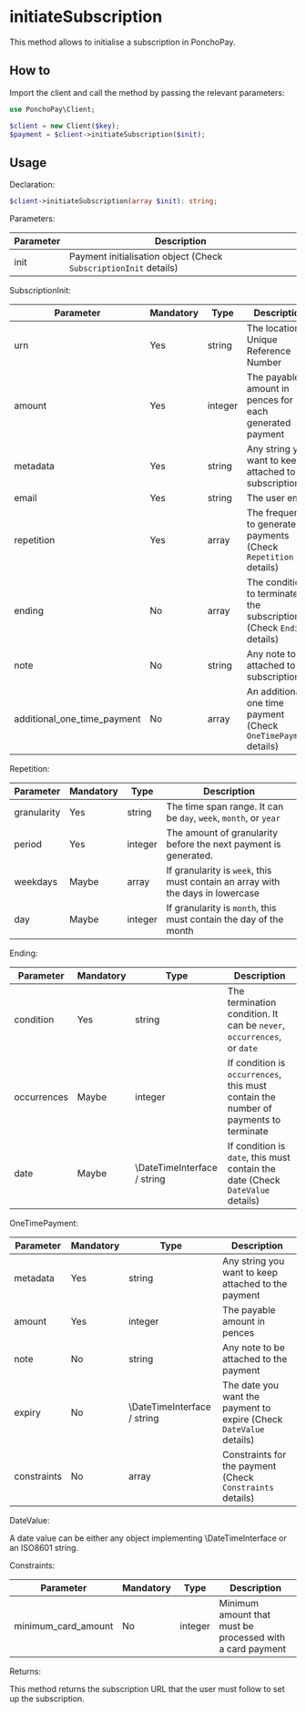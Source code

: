 # initiateSubscription

This method allows to initialise a subscription in PonchoPay.

## How to

Import the client and call the method by passing the relevant parameters:

```php
use PonchoPay\Client;

$client = new Client($key);
$payment = $client->initiateSubscription($init);
```

## Usage

Declaration:

```php
$client->initiateSubscription(array $init): string;
```

Parameters:

| Parameter | Description                                                      |
| --------- | ---------------------------------------------------------------- |
| init      | Payment initialisation object (Check `SubscriptionInit` details) |

SubscriptionInit:

| Parameter                   | Mandatory | Type    | Description                                                          |
| --------------------------- | --------- | ------- | -------------------------------------------------------------------- |
| urn                         | Yes       | string  | The location Unique Reference Number                                 |
| amount                      | Yes       | integer | The payable amount in pences for each generated payment              |
| metadata                    | Yes       | string  | Any string you want to keep attached to the subscription             |
| email                       | Yes       | string  | The user email                                                       |
| repetition                  | Yes       | array   | The frequency to generate payments (Check `Repetition` details)      |
| ending                      | No        | array   | The condition to terminate the subscription (Check `Ending` details) |
| note                        | No        | string  | Any note to be attached to the subscription                          |
| additional_one_time_payment | No        | array   | An additional one time payment (Check `OneTimePayment` details)      |

Repetition:

| Parameter   | Mandatory | Type    | Description                                                                     |
| ----------- | --------- | ------- | ------------------------------------------------------------------------------- |
| granularity | Yes       | string  | The time span range. It can be `day`, `week`, `month`, or `year`                |
| period      | Yes       | integer | The amount of granularity before the next payment is generated.                 |
| weekdays    | Maybe     | array   | If granularity is `week`, this must contain an array with the days in lowercase |
| day         | Maybe     | integer | If granularity is `month`, this must contain the day of the month               |

Ending:

| Parameter   | Mandatory | Type                        | Description                                                                          |
| ----------- | --------- | --------------------------- | ------------------------------------------------------------------------------------ |
| condition   | Yes       | string                      | The termination condition. It can be `never`, `occurrences`, or `date`               |
| occurrences | Maybe     | integer                     | If condition is `occurrences`, this must contain the number of payments to terminate |
| date        | Maybe     | \DateTimeInterface / string | If condition is `date`, this must contain the date (Check `DateValue` details)       |

OneTimePayment:

| Parameter   | Mandatory | Type                        | Description                                                         |
| ----------- | --------- | --------------------------- | ------------------------------------------------------------------- |
| metadata    | Yes       | string                      | Any string you want to keep attached to the payment                 |
| amount      | Yes       | integer                     | The payable amount in pences                                        |
| note        | No        | string                      | Any note to be attached to the payment                              |
| expiry      | No        | \DateTimeInterface / string | The date you want the payment to expire (Check `DateValue` details) |
| constraints | No        | array                       | Constraints for the payment (Check `Constraints` details)           |

DateValue:

A date value can be either any object implementing \DateTimeInterface or an ISO8601 string.

Constraints:

| Parameter           | Mandatory | Type    | Description                                               |
| ------------------- | --------- | ------- | --------------------------------------------------------- |
| minimum_card_amount | No        | integer | Minimum amount that must be processed with a card payment |

Returns:

This method returns the subscription URL that the user must follow to set up the subscription.
